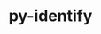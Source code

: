 ---
title: "py-identify"
layout: cache
categories: [package, develop]
meta: {"compilers": ["gcc@11.4.0", "gcc@9.4.0", "none"], "num_specs": 19, "num_specs_by_stack": {"e4s": 12, "e4s-neoverse_v1": 2, "e4s-oneapi": 3, "e4s-power": 2, "root": 19}, "oss": ["ubuntu20.04", "ubuntu22.04"], "platforms": ["linux"], "stacks": ["e4s", "e4s-neoverse_v1", "e4s-oneapi", "e4s-power", "root"], "targets": ["neoverse_v1", "ppc64le", "x86_64_v3"], "versions": ["2.5.24"]}
spec_details: [{"compiler": "none", "hash": "3hrgrchhsljrldlg4k5qg6oxxppeysky", "os": "ubuntu22.04", "platform": "linux", "size": "-", "stacks": ["e4s-oneapi", "root"], "target": "x86_64_v3", "variants": ["build_system=python_pip"], "versions": ["2.5.24"]}, {"compiler": "none", "hash": "4uiak7aptegn4k2nbhb7w53famyryktx", "os": "ubuntu22.04", "platform": "linux", "size": "-", "stacks": ["e4s", "root"], "target": "x86_64_v3", "variants": ["build_system=python_pip"], "versions": ["2.5.24"]}, {"compiler": "gcc@9.4.0", "hash": "5nffxxgyzjesy5lukl7fzpd7niet6fvq", "os": "ubuntu20.04", "platform": "linux", "size": "-", "stacks": ["e4s-power", "root"], "target": "ppc64le", "variants": ["build_system=python_pip"], "versions": ["2.5.24"]}, {"compiler": "gcc@9.4.0", "hash": "5uvqcinndnpt2pz3is5q6ialv57itr2c", "os": "ubuntu20.04", "platform": "linux", "size": "-", "stacks": ["e4s-power", "root"], "target": "ppc64le", "variants": ["build_system=python_pip"], "versions": ["2.5.24"]}, {"compiler": "none", "hash": "6p6mpeyysvc32ditvdebhj33gtinkosp", "os": "ubuntu22.04", "platform": "linux", "size": "-", "stacks": ["e4s-oneapi", "root"], "target": "x86_64_v3", "variants": ["build_system=python_pip"], "versions": ["2.5.24"]}, {"compiler": "none", "hash": "6t46q3wxwhlnacrebbaezuqfboiidxoo", "os": "ubuntu22.04", "platform": "linux", "size": "-", "stacks": ["e4s-oneapi", "root"], "target": "x86_64_v3", "variants": ["build_system=python_pip"], "versions": ["2.5.24"]}, {"compiler": "none", "hash": "ciw4ovb2igwsqv27c2pb762cbp6lhgwv", "os": "ubuntu22.04", "platform": "linux", "size": "-", "stacks": ["e4s", "root"], "target": "x86_64_v3", "variants": ["build_system=python_pip"], "versions": ["2.5.24"]}, {"compiler": "none", "hash": "j6lgbezt6kfypx64c5mpvyltzlzsbpzj", "os": "ubuntu22.04", "platform": "linux", "size": "-", "stacks": ["e4s", "root"], "target": "x86_64_v3", "variants": ["build_system=python_pip"], "versions": ["2.5.24"]}, {"compiler": "none", "hash": "jyjvar6nrzxwi4pmjf3df75filnplhps", "os": "ubuntu22.04", "platform": "linux", "size": "-", "stacks": ["e4s", "root"], "target": "x86_64_v3", "variants": ["build_system=python_pip"], "versions": ["2.5.24"]}, {"compiler": "none", "hash": "okmbzs7jj6c2aykgt2ckfhnzibewrhcw", "os": "ubuntu22.04", "platform": "linux", "size": "-", "stacks": ["e4s", "root"], "target": "x86_64_v3", "variants": ["build_system=python_pip"], "versions": ["2.5.24"]}, {"compiler": "none", "hash": "qfjavjxkqs6wdqvv3km5kwcuhxf42ngf", "os": "ubuntu22.04", "platform": "linux", "size": "-", "stacks": ["e4s", "root"], "target": "x86_64_v3", "variants": ["build_system=python_pip"], "versions": ["2.5.24"]}, {"compiler": "none", "hash": "qhv47cdrzu2vnu44qnjgqbrlbi44dehu", "os": "ubuntu22.04", "platform": "linux", "size": "-", "stacks": ["e4s", "root"], "target": "x86_64_v3", "variants": ["build_system=python_pip"], "versions": ["2.5.24"]}, {"compiler": "none", "hash": "sovgqnm7jadtvhq3ofj64okx6rg37yb5", "os": "ubuntu22.04", "platform": "linux", "size": "-", "stacks": ["e4s", "root"], "target": "x86_64_v3", "variants": ["build_system=python_pip"], "versions": ["2.5.24"]}, {"compiler": "none", "hash": "t4svezmtl2ndu2c7h5b5sspx6avqvg5c", "os": "ubuntu22.04", "platform": "linux", "size": "-", "stacks": ["e4s", "root"], "target": "x86_64_v3", "variants": ["build_system=python_pip"], "versions": ["2.5.24"]}, {"compiler": "gcc@11.4.0", "hash": "uabzlpi4enkjvegrhfzhain7ojmbjdb3", "os": "ubuntu22.04", "platform": "linux", "size": "-", "stacks": ["e4s-neoverse_v1", "root"], "target": "neoverse_v1", "variants": ["build_system=python_pip"], "versions": ["2.5.24"]}, {"compiler": "none", "hash": "voezezu27o5lcflmyjliwwgkjda6x66e", "os": "ubuntu22.04", "platform": "linux", "size": "-", "stacks": ["e4s", "root"], "target": "x86_64_v3", "variants": ["build_system=python_pip"], "versions": ["2.5.24"]}, {"compiler": "none", "hash": "vuw53uo52l7fwxs56gxnmj4su2olny53", "os": "ubuntu22.04", "platform": "linux", "size": "-", "stacks": ["e4s", "root"], "target": "x86_64_v3", "variants": ["build_system=python_pip"], "versions": ["2.5.24"]}, {"compiler": "none", "hash": "weqhbtbec65ysc543kgnbz4tb2zesged", "os": "ubuntu22.04", "platform": "linux", "size": "-", "stacks": ["e4s", "root"], "target": "x86_64_v3", "variants": ["build_system=python_pip"], "versions": ["2.5.24"]}, {"compiler": "gcc@11.4.0", "hash": "wrshayigsyczi5ucdakkbu5ro3rhmyqa", "os": "ubuntu22.04", "platform": "linux", "size": "-", "stacks": ["e4s-neoverse_v1", "root"], "target": "neoverse_v1", "variants": ["build_system=python_pip"], "versions": ["2.5.24"]}]
---